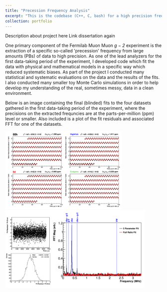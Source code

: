 ```yaml
---
title: "Precession Frequency Analysis"
excerpt: "This is the codebase (C++, C, bash) for a high precision frequency analysis project, and associated statistical and systematic evaluations, for the Fermilab Muon <i>g − 2</i> physics experiment.<br/><img src='https://github.com/nkinnaird/PrecessionFrequencyAnalysis/blob/master/PlotsForReadme/FitResidualFFT.png'>"
collection: portfolio
---
```


Description about project here 
Link dissertation again



One primary component of the Fermilab Muon Muon <i>g − 2</i> experiment is the extraction of a specific so-called 'precession' frequency from large amounts (PBs) of data to high precision. As one of the lead analyzers for the first data-taking period of the experiment, I developed code which fit the data with physical and mathematical models in a specific way which reduced systematic biases. As part of the project I conducted many statistical and systematic evaluations on the data and the results of the fits. I also conducted many smaller toy Monte Carlo simulations in order to help develop my understanding of the real, sometimes messy, data in a clean environment.

Below is an image containing the final (blinded) fits to the four datasets gathered in the first data-taking period of the experiment, where the precisions on the extracted frequncies are at the parts-per-million (ppm) level or smaller. Also included is a plot of the fit residuals and associated FFT for one of the datasets.

<!--
<div style="text-align:left"><img src="https://github.com/nkinnaird/PrecessionFrequencyAnalysis/blob/master/PlotsForReadme/DatasetRatioFits.png" height="400" /></div> 
-->


<img src="https://github.com/nkinnaird/PrecessionFrequencyAnalysis/blob/master/PlotsForReadme/DatasetRatioFits.png" height="250" />

<img src="https://github.com/nkinnaird/PrecessionFrequencyAnalysis/blob/master/PlotsForReadme/FitResidualFFT.png" height="250" />

